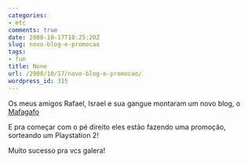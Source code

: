 ```yaml
---
categories:
- etc
comments: true
date: 2008-10-17T18:25:20Z
slug: novo-blog-e-promocao
tags:
- fun
title: None
url: /2008/10/17/novo-blog-e-promocao/
wordpress_id: 315
---
```


Os meus amigos Rafael, Israel e sua gangue montaram um novo blog, o [Mafagafo](http://www.mafagafo.com.br)

E pra começar com o pé direito eles estão fazendo uma promoção, sorteando um Playstation 2!

Muito sucesso pra vcs galera!

